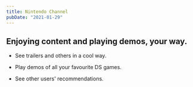 ```yaml
---
title: Nintendo Channel
pubDate: "2021-01-29"
---
```

## Enjoying content and playing demos, your way.

- See trailers and others in a cool way.

- Play demos of all your favourite DS games.

- See other users' recommendations.